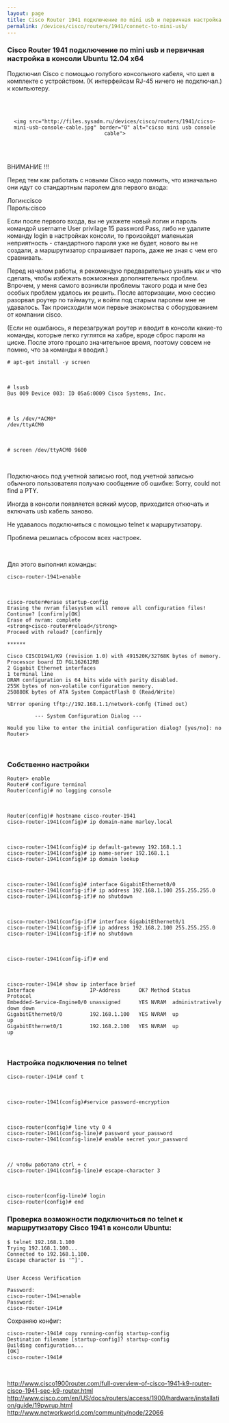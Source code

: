```yaml
---
layout: page
title: Cisco Router 1941 подключение по mini usb и первичная настройка в консоли Ubuntu 12.04 x64
permalink: /devices/cisco/routers/1941/connetc-to-mini-usb/
---
```


### Cisco Router 1941 подключение по mini usb и первичная настройка в консоли Ubuntu 12.04 x64

Подключил Cisco с помощью голубого консольного кабеля, что шел в комплекте с устройством. (К интерфейсам RJ-45 ничего не подключал.) к компьютеру.

<br/>
<br/>



<div align="center">


	<img src="http://files.sysadm.ru/devices/cisco/routers/1941/cicso-mini-usb-console-cable.jpg" border="0" alt="cicso mini usb console cable">


</div>

<br/>
<br/>



ВНИМАНИЕ !!!

Перед тем как работать с новыми Cisco надо помнить, что изначально они идут со стандартным паролем для первого входа:

Логин:cisco  
Пароль:cisco  

Если после первого входа, вы не укажете новый логин и пароль командой username User privilage 15 password Pass, либо не удалите команду login в настройках консоли,  то произойдет маленькая неприятность - стандартного пароля уже не будет, нового вы не создали, а маршрутизатор спрашивает пароль, даже не зная с чем его сравнивать.

Перед началом работы, я рекомендую предварительно узнать как и что сделать, чтобы избежать вожможных дополнительных проблем.
Впрочем, у меня самого возникли проблемы такого рода и мне без особых проблем удалось их решить.
После авторизации, мою сессию разорвал роутер по таймауту, и войти под старым паролем мне не удавалось. Так происходили мои первые знакомства с оборудованием от компании cisco.

(Если не ошибаюсь, я перезагружал роутер и вводит в консоли какие-то команды, которые легко гуглятся на хабре, вроде сброс пароля на циске. После этого прошло значительное время, поэтому совсем не помню, что за команды я вводил.)



	# apt-get install -y screen

<br/>

	# lsusb
	Bus 009 Device 003: ID 05a6:0009 Cisco Systems, Inc.

<br/>

	# ls /dev/*ACM0*
	/dev/ttyACM0

<br/>

	# screen /dev/ttyACM0 9600


<br/>

Подключаюсь под учетной записью root, под учетной записью обычного пользователя получаю сообщение об ошибке:
Sorry, could not find a PTY.


Иногда в консоли появляется всякий мусор, приходится откючать и включать usb кабель заново.


Не удавалось подключиться с помощью telnet к маршрутизатору.


Проблема решилась сбросом всех настроек.


<br/>

Для этого выполнил команды:

	cisco-router-1941>enable

<br/>

	cisco-router#erase startup-config
	Erasing the nvram filesystem will remove all configuration files! Continue? [confirm]y[OK]
	Erase of nvram: complete
	<strong>cisco-router#reload</strong>
	Proceed with reload? [confirm]y

	******

	Cisco CISCO1941/K9 (revision 1.0) with 491520K/32768K bytes of memory.
	Processor board ID FGL162612RB
	2 Gigabit Ethernet interfaces
	1 terminal line
	DRAM configuration is 64 bits wide with parity disabled.
	255K bytes of non-volatile configuration memory.
	250880K bytes of ATA System CompactFlash 0 (Read/Write)

	%Error opening tftp://192.168.1.1/network-confg (Timed out)

	         --- System Configuration Dialog ---

	Would you like to enter the initial configuration dialog? [yes/no]: no
	Router>


<br/>

### Собственно настройки


	Router> enable
	Router# configure terminal
	Router(config)# no logging console

<br/>

	Router(config)# hostname cisco-router-1941
	cisco-router-1941(config)# ip domain-name marley.local

<br/>

	cisco-router-1941(config)# ip default-gateway 192.168.1.1
	cisco-router-1941(config)# ip name-server 192.168.1.1
	cisco-router-1941(config)# ip domain lookup

<!--
int loopback 0
cisco-router-1941(config-if)# ip address 192.168.1.100 255.255.255.0

-->

<br/>

	cisco-router-1941(config)# interface GigabitEthernet0/0
	cisco-router-1941(config-if)# ip address 192.168.1.100 255.255.255.0
	cisco-router-1941(config-if)# no shutdown


<br/>

	cisco-router-1941(config-if)# interface GigabitEthernet0/1
	cisco-router-1941(config-if)# ip address 192.168.2.100 255.255.255.0
	cisco-router-1941(config-if)# no shutdown

<br/>

	cisco-router-1941(config-if)# end

<br/>

	cisco-router-1941# show ip interface brief
	Interface                  IP-Address      OK? Method Status                Protocol
	Embedded-Service-Engine0/0 unassigned      YES NVRAM  administratively down down
	GigabitEthernet0/0         192.168.1.100   YES NVRAM  up                    up
	GigabitEthernet0/1         192.168.2.100   YES NVRAM  up                    up


<br/>

### Настройка подключения по telnet

	cisco-router-1941# conf t

<br/>

	cisco-router-1941(config)#service password-encryption

<br/>

	cisco-router(config)# line vty 0 4
	cisco-router-1941(config-line)# password your_password
	cisco-router-1941(config-line)# enable secret your_password

<br/>

	// чтобы работало ctrl + c
	cisco-router-1941(config-line)# escape-character 3

<!--
Router(config)# line con 0
Router(config-line)# escape-character 3
-->

<br/>

	cisco-router(config-line)# login
	cisco-router(config)# end



### Проверка возможности подключиться по telnet к маршрутизатору Cisco 1941 в консоли Ubuntu:

	$ telnet 192.168.1.100
	Trying 192.168.1.100...
	Connected to 192.168.1.100.
	Escape character is '^]'.


	User Access Verification

	Password:
	cisco-router-1941>enable
	Password:
	cisco-router-1941#



Сохраняю конфиг:

	cisco-router-1941# copy running-config startup-config
	Destination filename [startup-config]? startup-config
	Building configuration...
	[OK]
	cisco-router-1941#



<br/>


http://www.cisco1900router.com/full-overview-of-cisco-1941-k9-router-cisco-1941-sec-k9-router.html  
http://www.cisco.com/en/US/docs/routers/access/1900/hardware/installation/guide/19pwrup.html  
http://www.networkworld.com/community/node/22066
